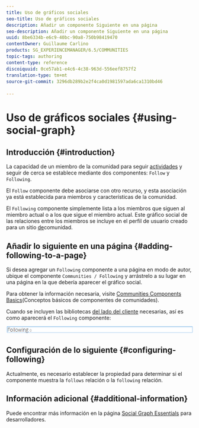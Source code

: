 ```yaml
---
title: Uso de gráficos sociales
seo-title: Uso de gráficos sociales
description: Añadir un componente Siguiente en una página
seo-description: Añadir un componente Siguiente en una página
uuid: 8be6334b-e6c9-40bc-90a8-750b98419470
contentOwner: Guillaume Carlino
products: SG_EXPERIENCEMANAGER/6.5/COMMUNITIES
topic-tags: authoring
content-type: reference
discoiquuid: 0ce57ab1-e4c6-4c38-963d-556eef8757f2
translation-type: tm+mt
source-git-commit: 3296db289b2e2f4ca0d1981597ada6ca1310bd46

---
```



# Uso de gráficos sociales {#using-social-graph}

## Introducción {#introduction}

La capacidad de un miembro de la comunidad para seguir [actividades](activities.md) y seguir de cerca se establece mediante dos componentes: `Follow` y `Following`.

El `Follow` componente debe asociarse con otro recurso, y esta asociación ya está establecida para miembros y características de la comunidad.

El `Following` componente simplemente lista a los miembros que siguen al miembro actual o a los que sigue el miembro actual. Este gráfico social de las relaciones entre los miembros se incluye en el perfil de usuario creado para un sitio [de](overview.md#communitiessites)comunidad.

## Añadir lo siguiente en una página {#adding-following-to-a-page}

Si desea agregar un `Following` componente a una página en modo de autor, ubique el componente `Communities / Following` y arrástrelo a su lugar en una página en la que debería aparecer el gráfico social.

Para obtener la información necesaria, visite [Communities Components Basics](basics.md)(Conceptos básicos de componentes de comunidades).

Cuando se incluyen las bibliotecas [del lado del cliente](essentials-socialgraph.md#essentials-for-client-side) necesarias, así es como aparecerá el `Following` componente:

![chlimage_1-447](assets/chlimage_1-447.png)

## Configuración de lo siguiente {#configuring-following}

Actualmente, es necesario establecer la propiedad para determinar si el componente muestra la `follows` relación o la `following` relación.

## Información adicional {#additional-information}

Puede encontrar más información en la página [Social Graph Essentials](essentials-socialgraph.md) para desarrolladores.
